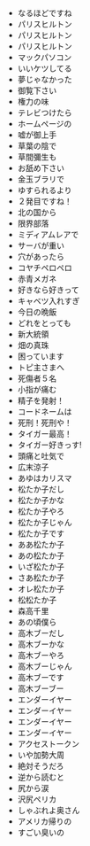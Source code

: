 * なるほどですね
* パリスヒルトン
* パリスヒルトン
* パリスヒルトン
* マックパソコン
* いいケツしてる
* 夢じゃなかった
* 御覧下さい
* 権力の味
* テレビつけたら
* ホームページの
* 嘘が御上手
* 草葉の陰で
* 草間彌生も
* お舐め下さい
* 金玉ブラリで
* ゆすられるより
* ２発目ですね！
* 北の国から
* 限界部落
* ミディアムレアで
* サーバが重い
* 穴があったら
* コヤチペロペロ
* 赤青メガネ
* 好きなら好きって
* キャベツ入れすぎ
* 今日の晩飯
* どれをとっても
* 新大統領
* 畑の真珠
* 困っています
* トピ主さまへ
* 死傷者５名
* 小指が痛む
* 精子を発射！
* コードネームは
* 死刑！死刑や！
* タイガー最高！
* タイガー好きっす!
* 頭痛と吐気で
* 広末涼子
* あゆはカリスマ
* 松たか子だし
* 松たか子かな
* 松たか子やろ
* 松たか子じゃん
* 松たか子です
* ああ松たか子
* あの松たか子
* いざ松たか子
* さあ松たか子
* オレ松たか子
* 松松たか子
* 森高千里
* あの頃僕ら
* 高木ブーだし
* 高木ブーかな
* 高木ブーやろ
* 高木ブーじゃん
* 高木ブーです
* 高木ブーブー
* エンダーイヤー
* エンダーイヤー
* エンダーイヤー
* エンダーイヤー
* アクセストークン
* いや加勢大周
* 絶対そうだろ
* 逆から読むと
* 尻から涙
* 沢尻ペリカ
* しゃぶれよ奥さん
* アメリカ帰りの
* すごい臭いの


